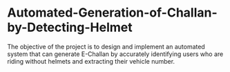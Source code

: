 # Automated-Generation-of-Challan-by-Detecting-Helmet
The objective of the project is to design and implement an automated system that can generate E-Challan by accurately identifying users who are riding without helmets and extracting their vehicle number.
